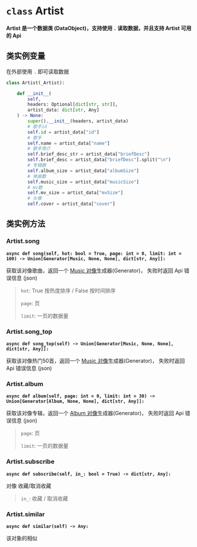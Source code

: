 # `class` Artist

**Artist 是一个数据类 (DataObject)，支持使用 `.` 读取数据，并且支持 Artist 可用的 Api**

## 类实例变量

在外部使用 `.` 即可读取数据

```python
class Artist(_Artist):

    def __init__(
        self, 
        headers: Optional[dict[str, str]], 
        artist_data: dict[str, Any]
    ) -> None:
        super().__init__(headers, artist_data)
        # 歌手id
        self.id = artist_data["id"]
        # 歌手
        self.name = artist_data["name"]
        # 歌手简介
        self.brief_desc_str = artist_data["briefDesc"]
        self.brief_desc = artist_data["briefDesc"].split("\n")
        # 专辑数
        self.album_size = artist_data["albumSize"]
        # 单曲数
        self.music_size = artist_data["musicSize"]
        # mv数
        self.mv_size = artist_data["mvSize"]
        # 头像
        self.cover = artist_data["cover"]
```

## 类实例方法

### Artist.song

**`async def song(self, hot: bool = True, page: int = 0, limit: int = 100) -> Union[Generator[Music, None, None], dict[str, Any]]:`**

获取该对像歌曲，返回一个 [Music 对像](/pycloudmusic/Music)生成器(Generator)， 失败时返回 Api 错误信息 (json)

> `hot`: True 按热度排序 / False 按时间排序
>
> `page`: 页
>
> `limit`: 一页的数据量

### Artist.song_top

**`async def song_top(self) -> Union[Generator[Music, None, None], dict[str, Any]]:`**

获取该对像热门50首，返回一个 [Music 对像](/pycloudmusic/Music)生成器(Generator)， 失败时返回 Api 错误信息 (json)

### Artist.album

**`async def album(self, page: int = 0, limit: int = 30) -> Union[Generator[Album, None, None], dict[str, Any]]:`**

获取该对像专辑，返回一个 [Album 对像](/pycloudmusic/Album)生成器(Generator)， 失败时返回 Api 错误信息 (json)

> `page`: 页
>
> `limit`: 一页的数据量

### Artist.subscribe

**`async def subscribe(self, in_: bool = True) -> dict[str, Any]:`**

对像 收藏/取消收藏

> `in_`: 收藏 / 取消收藏

### Artist.similar

**`async def similar(self) -> Any:`**

该对象的相似